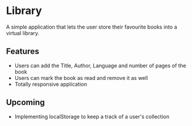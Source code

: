 # Library

A simple application that lets the user store their favourite books into a virtual library.

## Features
- Users can add the Title, Author, Language and number of pages of the book
- Users can mark the book as read and remove it as well
- Totally responsive application

## Upcoming
- Implementing localStorage to keep a track of a user's collection
